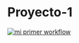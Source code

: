 ﻿# Proyecto-1

[![mi primer workflow](https://github.com/Valenby/Repo-proyectos-women/actions/workflows/main.yml/badge.svg)](https://github.com/Valenby/Repo-proyectos-women/actions/workflows/main.yml)
